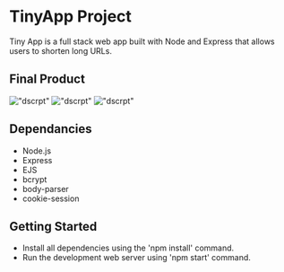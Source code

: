 # TinyApp Project

Tiny App is a full stack web app built with Node and Express that allows users to shorten long URLs.

## Final Product

!["dscrpt"](#)
!["dscrpt"](#)
!["dscrpt"](#)

## Dependancies
- Node.js
- Express
- EJS
- bcrypt
- body-parser
- cookie-session

## Getting Started

- Install all dependencies using the 'npm install' command.
- Run the development web server using 'npm start' command.